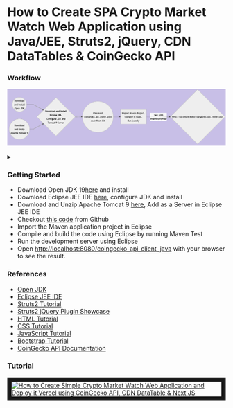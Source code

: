
# How to Create SPA Crypto Market Watch Web Application using Java/JEE, Struts2, jQuery, CDN DataTables & CoinGecko API

### Workflow

![Alt text](wf.png)

<details>

<summary></summary>

```mermaid

graph LR

A((Download<br/>and Install<br/>Open JDK)) --> C

B((Download<br/>and Unzip<br/>Apache Tomcat 9)) --> C

C{Download and Install<br/>Eclipse JEE,<br/>Configure JDK and<br/>Tomcat 9 Server} --> D

D((Checkout<br/>'coingecko_api_client_java'<br/>code from Git)) --> E

E[Import Maven Project,<br/>Compile & Build,<br/>Run Locally]

E -- Test with<br/>InternetBrowser --> H{http://localhost:8080/coingecko_api_client_java}

```

</details>

### Getting Started

<ul>

<li>Download Open JDK 19<a href="https://jdk.java.net/java-se-ri/19" target="_new">here</a> and install</li>

<li>Download Eclipse JEE IDE <a href="https://www.eclipse.org/downloads/packages/release/2022-12/r/eclipse-ide-enterprise-java-and-web-developers" target="_new">here</a>, configure JDK and install</li>

<li>Download and Unzip Apache Tomcat 9 <a href="https://tomcat.apache.org/download-90.cgi" target="_new">here</a>, Add as a Server in Eclipse JEE IDE</li>

<li>Checkout <a href="https://github.com/lalumastan/coingecko_api_client_java.git">this code</a> from Github</li>

<li>Import the Maven application project in Eclipse</li>

<li>Compile and build the code using Eclipse by running Maven Test</li>

<li>Run the development server using Eclipse</li>

<li>Open <a href="http://localhost:8080/coingecko_api_client_java" target="_new">http://localhost:8080/coingecko_api_client_java</a> with your browser to see the result.</li>

</ul>

### References

<ul>

<li><a href="https://openjdk.org/">Open JDK</a></li>

<li><a href="https://www.eclipse.org/downloads/packages/release/2022-12/r/eclipse-ide-enterprise-java-and-web-developers">Eclipse JEE IDE</a></li>

<li><a href="https://struts.apache.org/getting-started/">Struts2 Tutorial</a></li>

<li><a href="https://struts.jgeppert.com/struts2-jquery-showcase">Struts2 jQuery Plugin  Showcase</a></li>

<li><a href="https://www.w3schools.com/html/">HTML Tutorial</a></li>

<li><a href="https://www.w3schools.com/css/">CSS Tutorial</a></li>

<li><a href="https://www.w3schools.com/js">JavaScript Tutorial</a></li>

<li><a href="https://getbootstrap.com/docs/5.3/getting-started/introduction/">Bootstrap Tutorial</a></li>

<li><a href="https://www.coingecko.com/api/documentation">CoinGecko API Documentation</a></li>

</ul>

### Tutorial

<a href="http://www.youtube.com/watch?feature=player_embedded&v=Eg7Ag8zkjN8" target="_blank"><img src="http://img.youtube.com/vi/Eg7Ag8zkjN8/0.jpg" alt="How to Create Simple Crypto Market Watch Web Application and Deploy it Vercel using CoinGecko API, CDN DataTable & Next JS" width="240" height="180" border="10" /></a>
